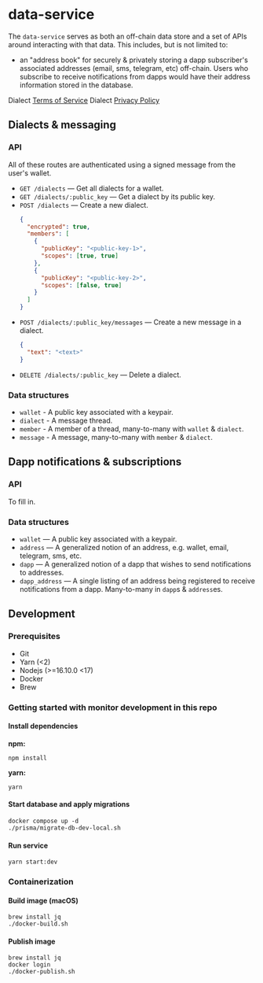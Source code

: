# data-service

The `data-service` serves as both an off-chain data store and a set of APIs around interacting with that data. This includes, but is not limited to:

- an "address book" for securely & privately storing a dapp subscriber's associated addresses (email, sms, telegram, etc) off-chain. Users who subscribe to receive notifications from dapps would have their address information stored in the database.

Dialect [Terms of Service](https://www.dialect.to/tos)
Dialect [Privacy Policy](https://www.dialect.to/privacy)

## Dialects & messaging

### API

All of these routes are authenticated using a signed message from the user's wallet.

- `GET /dialects` — Get all dialects for a wallet.
- `GET /dialects/:public_key` — Get a dialect by its public key.
- `POST /dialects` — Create a new dialect.
  ```json
  {
    "encrypted": true,
    "members": [
      {
        "publicKey": "<public-key-1>",
        "scopes": [true, true]
      },
      {
        "publicKey": "<public-key-2>",
        "scopes": [false, true]
      }
    ]
  }
  ```
- `POST /dialects/:public_key/messages` — Create a new message in a dialect.
  ```json
  {
    "text": "<text>"
  }
  ```
- `DELETE /dialects/:public_key` — Delete a dialect.

### Data structures

- `wallet` - A public key associated with a keypair.
- `dialect` - A message thread.
- `member` - A member of a thread, many-to-many with `wallet` & `dialect`.
- `message` - A message, many-to-many with `member` & `dialect`.

## Dapp notifications & subscriptions

### API

To fill in.

### Data structures

- `wallet` — A public key associated with a keypair.
- `address` — A generalized notion of an address, e.g. wallet, email, telegram, sms, etc.
- `dapp` — A generalized notion of a dapp that wishes to send notifications to addresses.
- `dapp_address` — A single listing of an address being registered to receive notifications from a dapp. Many-to-many in `dapp`s & `address`es.

## Development

### Prerequisites

- Git
- Yarn (<2)
- Nodejs (>=16.10.0 <17)
- Docker
- Brew

### Getting started with monitor development in this repo

#### Install dependencies

**npm:**

```shell
npm install
```

**yarn:**

```shell
yarn
```

#### Start database and apply migrations

```shell
docker compose up -d
./prisma/migrate-db-dev-local.sh
```

#### Run service

```shell
yarn start:dev
```

### Containerization

#### Build image (macOS)

```shell
brew install jq
./docker-build.sh
```

#### Publish image

```shell
brew install jq
docker login
./docker-publish.sh
```
